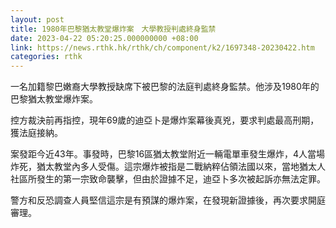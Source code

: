 ```yaml
---
layout: post
title: 1980年巴黎猶太教堂爆炸案　大學教授判處終身監禁
date: 2023-04-22 05:20:25.000000000 +08:00
link: https://news.rthk.hk/rthk/ch/component/k2/1697348-20230422.htm
categories: rthk
---
```


一名加籍黎巴嫩裔大學教授缺席下被巴黎的法庭判處終身監禁。他涉及1980年的巴黎猶太教堂爆炸案。

控方裁決前再指控，現年69歲的迪亞卜是爆炸案幕後真兇，要求判處最高刑期，獲法庭接納。

案發距今近43年。事發時，巴黎16區猶太教堂附近一輛電單車發生爆炸，4人當場炸死，猶太教堂內多人受傷。這宗爆炸被指是二戰納粹佔領法國以來，當地猶太人社區所發生的第一宗致命襲擊，但由於證據不足，迪亞卜多次被起訴亦無法定罪。

警方和反恐調查人員堅信這宗是有預謀的爆炸案，在發現新證據後，再次要求開庭審理。
